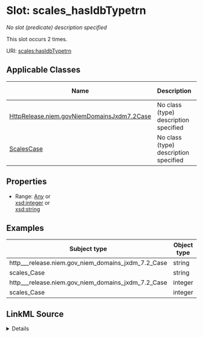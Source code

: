 

# Slot: scales_hasIdbTypetrn


_No slot (predicate) description specified_






This slot occurs 2 times.


URI: [scales:hasIdbTypetrn](http://schemas.scales-okn.org/rdf/scales#hasIdbTypetrn)



<!-- no inheritance hierarchy -->





## Applicable Classes

| Name | Description | Modifies Slot |
| --- | --- | --- |
| [HttpRelease.niem.govNiemDomainsJxdm7.2Case](../classes/HttpRelease.niem.govNiemDomainsJxdm7.2Case.md) | No class (type) description specified |  yes  |
| [ScalesCase](../classes/ScalesCase.md) | No class (type) description specified |  yes  |







## Properties

* Range: [Any](../classes/Any.md)&nbsp;or&nbsp;<br />[xsd:integer](http://www.w3.org/2001/XMLSchema#integer)&nbsp;or&nbsp;<br />[xsd:string](http://www.w3.org/2001/XMLSchema#string)






## Examples

| Subject type | Object type | Example subject | Example object | Occurrences |
| --- | --- | --- | --- | --- |
| http___release.niem.gov_niem_domains_jxdm_7.2_Case | string | scales:/CaseCriminal | -8 | 1 |
| scales_Case | string | scales:/CaseCriminal | -8 | 1 |
| http___release.niem.gov_niem_domains_jxdm_7.2_Case | integer | scales:/CaseCriminal | -8 | 1 |
| scales_Case | integer | scales:/CaseCriminal | -8 | 1 |




## LinkML Source

<details>

```yaml
name: scales_hasIdbTypetrn
annotations:
  count:
    tag: count
    value: 2
description: No slot (predicate) description specified
examples:
- object:
    example_object: '-8'
    example_object_type: string
    example_predicate: scales:hasIdbTypetrn
    example_subject: scales:/CaseCriminal
    example_subject_type: http___release.niem.gov_niem_domains_jxdm_7.2_Case
- object:
    example_object: '-8'
    example_object_type: string
    example_predicate: scales:hasIdbTypetrn
    example_subject: scales:/CaseCriminal
    example_subject_type: scales_Case
- object:
    example_object: '-8'
    example_object_type: integer
    example_predicate: scales:hasIdbTypetrn
    example_subject: scales:/CaseCriminal
    example_subject_type: http___release.niem.gov_niem_domains_jxdm_7.2_Case
- object:
    example_object: '-8'
    example_object_type: integer
    example_predicate: scales:hasIdbTypetrn
    example_subject: scales:/CaseCriminal
    example_subject_type: scales_Case
from_schema: scales-kg
rank: 1000
slot_uri: scales:hasIdbTypetrn
alias: scales_hasIdbTypetrn
domain_of:
- http___release.niem.gov_niem_domains_jxdm_7.2_Case
- scales_Case
range: Any
any_of:
- range: integer
- range: string

```
</details>
